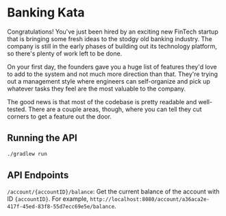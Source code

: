 # Banking Kata

Congratulations! You've just been hired by an exciting new FinTech startup that is bringing some fresh ideas to the stodgy old banking industry. The company is still in the early phases of building out its technology platform, so there's plenty of work left to be done.

On your first day, the founders gave you a huge list of features they'd love to add to the system and not much more direction than that. They're trying out a management style where engineers can self-organize and pick up whatever tasks they feel are the most valuable to the company.

The good news is that most of the codebase is pretty readable and well-tested. There are a couple areas, though, where you can tell they cut corners to get a feature out the door.

## Running the API

```sh
./gradlew run
```

## API Endpoints

`/account/{accountID}/balance`: Get the current balance of the account with ID `{accountID}`. For example,  `http://localhost:8080/account/a36aca2e-417f-45ed-83f8-55d7ecc69e5e/balance`.
